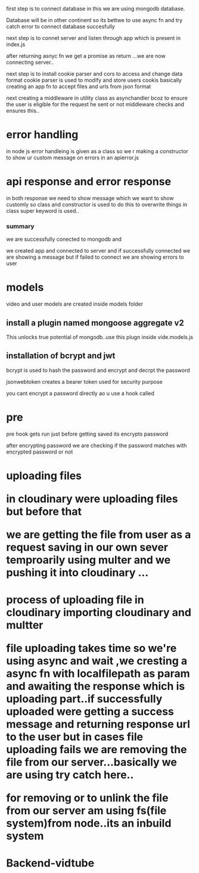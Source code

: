first step is to connect database in this we are using mongodb database.

Database will be in other continent so its bettwe to use async fn and try catch error to connect database succesfully

next step is to connet server and listen through app which is present in index.js

after returning asnyc fn  we get a promise as return ...we are now connecting server..

next step is to install cookie parser and cors to access and change data format cookie parser is used to modify and store users cookis basically creating an app fn to accept files and urls from json format 

next creating a middleware in utility class as asynchandler bcoz to ensure the user is eligible for the request he sent or not middleware checks and ensures this..

<h1>error handling</h1>
<p> in node js error handleing is given as a class so we r making a constructor to show ur custom message on errors in an apierror.js</p>

<h1>api response and error response </h1>
<p>in both response we need to show message which we want to show customly so class and constructor is used to do this to overwrite things in class super keyword is used.. </p>

<h3>summary </h3>

<p>we are successfully conected to mongodb and </p>
<p> we created app and connected to server and if successfully connected we are showing a message but if failed to connect we are showing errors to user 

<h1>models</h1>
<p>video and user models are created inside models folder</p>

<h2> install a plugin named mongoose aggregate v2 </h2>
<p>This unlocks true potential of mongodb..use this plugn inside vide.models.js</p>

<h2>installation of bcrypt and jwt</h2>

<p>bcrypt is used to hash the password and encrypt and decrpt the password</p>
<p> jsonwebtoken creates a bearer token used for security purpose</p>
<p>you cant encrypt a password directly ao u use a hook called <h1>pre</h1></p>
<p>pre hook gets run just before getting saved its encrypts password


<p>after encrypting password we are checking if the password matches with encrypted password or not</p>

<h1>uploading files</h>
<p>in cloudinary were uploading files but before that </p>

<p> we are getting the file from user as a request saving in our own sever temproarily using multer and we pushing it  into cloudinary ...

<h1>process of uploading file in cloudinary
importing cloudinary and multter

file uploading takes time so we're using async and wait ,we cresting a async fn with localfilepath as param and awaiting the response which is uploading part..if successfully uploaded were getting a success message and returning response url to the user but in cases file uploading fails we are removing the file from our server...basically we are using try catch here..


for removing or to unlink the file from our server am using fs(file system)from node..its an inbuild system

# Backend-vidtube
